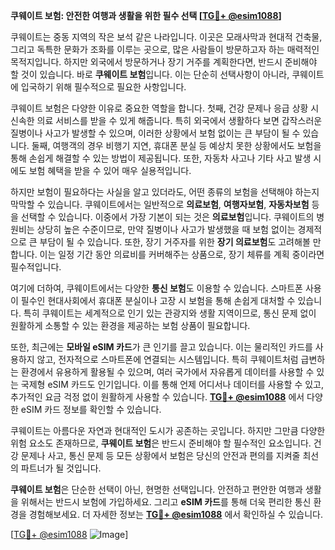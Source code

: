 **쿠웨이트 보험: 안전한 여행과 생활을 위한 필수 선택 [[TG💪+ @esim1088](https://t.me/s/esim1088)]**

쿠웨이트는 중동 지역의 작은 보석 같은 나라입니다. 이곳은 모래사막과 현대적 건축물, 그리고 독특한 문화가 조화를 이루는 곳으로, 많은 사람들이 방문하고자 하는 매력적인 목적지입니다. 하지만 외국에서 방문하거나 장기 거주를 계획한다면, 반드시 준비해야 할 것이 있습니다. 바로 **쿠웨이트 보험**입니다. 이는 단순히 선택사항이 아니라, 쿠웨이트에 입국하기 위해 필수적으로 필요한 사항입니다.

쿠웨이트 보험은 다양한 이유로 중요한 역할을 합니다. 첫째, 건강 문제나 응급 상황 시 신속한 의료 서비스를 받을 수 있게 해줍니다. 특히 외국에서 생활하다 보면 갑작스러운 질병이나 사고가 발생할 수 있으며, 이러한 상황에서 보험 없이는 큰 부담이 될 수 있습니다. 둘째, 여행객의 경우 비행기 지연, 휴대폰 분실 등 예상치 못한 상황에서도 보험을 통해 손쉽게 해결할 수 있는 방법이 제공됩니다. 또한, 자동차 사고나 기타 사고 발생 시에도 보험 혜택을 받을 수 있어 매우 실용적입니다.

하지만 보험이 필요하다는 사실을 알고 있더라도, 어떤 종류의 보험을 선택해야 하는지 막막할 수 있습니다. 쿠웨이트에서는 일반적으로 **의료보험**, **여행자보험**, **자동차보험** 등을 선택할 수 있습니다. 이중에서 가장 기본이 되는 것은 **의료보험**입니다. 쿠웨이트의 병원비는 상당히 높은 수준이므로, 만약 질병이나 사고가 발생했을 때 보험 없이는 경제적으로 큰 부담이 될 수 있습니다. 또한, 장기 거주자를 위한 **장기 의료보험**도 고려해볼 만합니다. 이는 일정 기간 동안 의료비를 커버해주는 상품으로, 장기 체류를 계획 중이라면 필수적입니다.

여기에 더하여, 쿠웨이트에서는 다양한 **통신 보험**도 이용할 수 있습니다. 스마트폰 사용이 필수인 현대사회에서 휴대폰 분실이나 고장 시 보험을 통해 손쉽게 대처할 수 있습니다. 특히 쿠웨이트는 세계적으로 인기 있는 관광지와 생활 지역이므로, 통신 문제 없이 원활하게 소통할 수 있는 환경을 제공하는 보험 상품이 필요합니다.

또한, 최근에는 **모바일 eSIM 카드**가 큰 인기를 끌고 있습니다. 이는 물리적인 카드를 사용하지 않고, 전자적으로 스마트폰에 연결되는 시스템입니다. 특히 쿠웨이트처럼 급변하는 환경에서 유용하게 활용될 수 있으며, 여러 국가에서 자유롭게 데이터를 사용할 수 있는 국제형 eSIM 카드도 인기입니다. 이를 통해 언제 어디서나 데이터를 사용할 수 있고, 추가적인 요금 걱정 없이 원활하게 사용할 수 있습니다. **[TG💪+ @esim1088](https://t.me/s/esim1088)** 에서 다양한 eSIM 카드 정보를 확인할 수 있습니다.

쿠웨이트는 아름다운 자연과 현대적인 도시가 공존하는 곳입니다. 하지만 그만큼 다양한 위험 요소도 존재하므로, **쿠웨이트 보험**은 반드시 준비해야 할 필수적인 요소입니다. 건강 문제나 사고, 통신 문제 등 모든 상황에서 보험은 당신의 안전과 편의를 지켜줄 최선의 파트너가 될 것입니다.

**쿠웨이트 보험**은 단순한 선택이 아닌, 현명한 선택입니다. 안전하고 편안한 여행과 생활을 위해서는 반드시 보험에 가입하세요. 그리고 **eSIM 카드**를 통해 더욱 편리한 통신 환경을 경험해보세요. 더 자세한 정보는 **[TG💪+ @esim1088](https://t.me/s/esim1088)** 에서 확인하실 수 있습니다.

[[TG💪+ @esim1088](https://t.me/s/esim1088) ![Image](https://i.postimg.cc/Y0z9fWf4/image.png)]